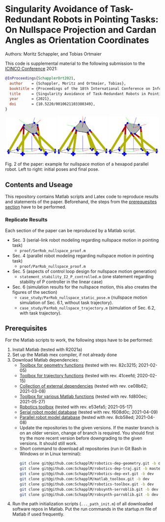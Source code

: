 # Singularity Avoidance of Task-Redundant Robots in Pointing Tasks: On Nullspace Projection and Cardan Angles as Orientation Coordinates

Authors: Moritz Schappler, and Tobias Ortmaier

This code is supplemental material to the following submission to the [ICINCO Conference](http://www.icinco.org/) 2021:

```bib
@InProceedings{SchapplerOrt2021,
  author    = {Schappler, Moritz and Ortmaier, Tobias},
  booktitle = {Proceedings of the 18th International Conference on Informatics in Control, Automation and Robotics (ICINCO 2021)},
  title     = {Singularity Avoidance of Task-Redundant Robots in Pointing Tasks: On Nullspace Projection and Cardan Angles as Orientation Coordinates},
  year      = {2021},
  doi       = {10.5220/0010621103380349},
}
```
<p align="middle">
  <img src="paper/figures/pkm_case1_start_pose.png" width="32%" />
  <img src="paper/figures/pkm_case2_start_pose.png" width="32%" /> 
  <img src="paper/figures/pkm_case1_end_pose.png" width="32%" />
</p>
Fig. 2 of the paper: example for nullspace motion of a hexapod parallel robot. Left to right: initial poses and final pose.

## Contents and Useage

This repository contains Matlab scripts and Latex code to reproduce results and statements of the paper. Beforehand, the steps from the [prerequesites section](#prerequisites) have to be performed.

### Replicate Results

Each section of the paper can be reproduced by a Matlab script.

* Sec. 3 (serial-link robot modeling regarding nullspace motion in pointing task)
  * `proof/SerRob_nullspace_proof.m`
* Sec. 4 (parallel robot modeling regarding nullspace motion in pointing task)
  * `proof/ParRob_nullspace_proof.m`
* Sec. 5 (aspects of control loop design for nullspace motion generation)
  * `statement_stability_I2_P_controlled.m` (one statement regarding stability of P controller in the linear case)
* Sec. 6 (simulation results for the nullspace motion, this also creates the figures of the section)
  * `case_study/ParRob_nullspace_static_pose.m` (nullspace motion simulation of Sec. 6.1, without task trajectory).
  * `case_study/ParRob_nullspace_trajectory.m` (simulation of Sec. 6.2, with task trajectory).
  
## Prerequisites <a name="prerequisites">

For the Matlab scripts to work, the following steps have to be performed:

1. Install Matlab (tested with R2021a)
2. Set up the Matlab mex compiler, if not already done
3. Download Matlab dependencies:
    * [Toolbox for geometry functions](https://github.com/SchapplM/robotics-dep-geometry) (tested with rev. 82c3215; 2021-02-05)
    * [Toolbox for trajectory functions](https://github.com/SchapplM/robotics-dep-traj) (tested with rev. 41ceefd; 2020-02-15)
    * [Collection of external dependencies](https://github.com/SchapplM/robotics-dep-ext) (tested with rev. ce08b62; 2021-03-08)
    * [Toolbox for various Matlab functions](https://github.com/SchapplM/matlab_toolbox) (tested with rev. fd800ec; 2021-05-27)
    * [Robotics toolbox](https://github.com/SchapplM/robotics-toolbox) (tested with rev. e53efa5; 2021-05-17)
    * [Serial robot model database](https://github.com/SchapplM/robsynth-serroblib) (tested with rev. f608d0c; 2021-04-09)
    * [Parallel robot model database](https://github.com/SchapplM/robsynth-parroblib) (tested with rev. 8cb58ed; 2021-04-08)
    * Update the repositories to the given versions. If the master branch is on an older version, change of branch is required. You should first try the more recent version before downgrading to the given versions. It should still work.
    * Short command to download all repositories (run in Git Bash in Windows or in Linux terminal):
      ```Bash
      git clone git@github.com:SchapplM/robotics-dep-geometry.git -b dev
      git clone git@github.com:SchapplM/robotics-dep-traj.git -b master
      git clone git@github.com:SchapplM/robotics-dep-ext.git -b dev
      git clone git@github.com:SchapplM/matlab_toolbox.git -b dev
      git clone git@github.com:SchapplM/robotics-toolbox.git -b dev
      git clone git@github.com:SchapplM/robsynth-serroblib.git -b dev
      git clone git@github.com:SchapplM/robsynth-parroblib.git -b dev
      ```
4. Run the path initialization scripts (`..._path_init.m`) of all downloaded software repos in Matlab. Put the run commands in the startup.m file of Matlab if used frequently.

